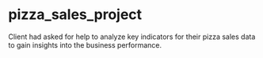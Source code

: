 # pizza_sales_project
Client had asked for help to analyze key indicators for their pizza sales data to gain insights into the business performance. 
